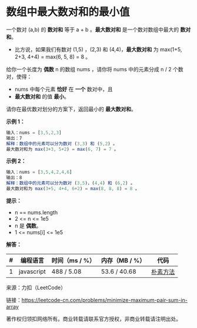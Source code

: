 # 数组中最大数对和的最小值

一个数对 (a,b) 的 **数对和** 等于 a + b 。**最大数对和** 是一个数对数组中最大的 **数对和**。

- 比方说，如果我们有数对 (1,5) ，(2,3) 和 (4,4)，**最大数对和** 为 max(1+5, 2+3, 4+4) = max(6, 5, 8) = 8 。

给你一个长度为 **偶数** n 的数组 nums ，请你将 nums 中的元素分成 n / 2 个数对，使得：

- nums 中每个元素 **恰好** 在 **一个** 数对中，且
- **最大数对和** 的值 **最小**。

请你在最优数对划分的方案下，返回最小的 **最大数对和**。

**示例 1：**

``` javascript
输入：nums = [3,5,2,3]
输出：7
解释：数组中的元素可以分为数对 (3,3) 和 (5,2) 。
最大数对和为 max(3+3, 5+2) = max(6, 7) = 7 。
```

**示例 2：**

``` javascript
输入：nums = [3,5,4,2,4,6]
输出：8
解释：数组中的元素可以分为数对 (3,5)，(4,4) 和 (6,2) 。
最大数对和为 max(3+5, 4+4, 6+2) = max(8, 8, 8) = 8 。
```

**提示：**

- n == nums.length
- 2 <= n <= 1e5
- n 是 **偶数**。
- 1 <= nums[i] <= 1e5

**解答：**

**#**|**编程语言**|**时间（ms / %）**|**内存（MB / %）**|**代码**
--|--|--|--|--
1|javascript|488 / 5.08|53.6 / 40.68|[朴素方法](./javascript/ac_v1.js)

来源：力扣（LeetCode）

链接：https://leetcode-cn.com/problems/minimize-maximum-pair-sum-in-array

著作权归领扣网络所有。商业转载请联系官方授权，非商业转载请注明出处。
